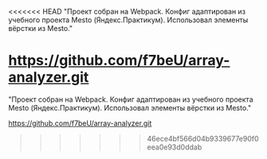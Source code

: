 <<<<<<< HEAD
"Проект собран на Webpack. Конфиг адаптирован из учебного проекта Mesto (Яндекс.Практикум). Использовал элементы вёрстки из Mesto."

https://github.com/f7beU/array-analyzer.git
=======
 "Проект собран на Webpack. Конфиг адаптирован из учебного проекта Mesto (Яндекс.Практикум). Использовал элементы вёрстки из Mesto."

https://github.com/f7beU/array-analyzer.git
>>>>>>> 46ece4bf566d04b9339677e90f0eea0e93d0ddab
